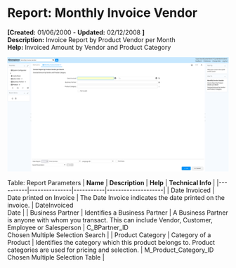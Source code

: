 # Report: Monthly Invoice Vendor

**[Created:** 01/06/2000 - **Updated:** 02/12/2008 **]**  
**Description:** Invoice Report by Product Vendor per Month  
**Help:** Invoiced Amount by Vendor and Product Category  

![](/img/docs/manual/MonthlyInvoiceVendor-Report_iDempiere_v12.0.0.png)

Table: Report Parameters
| **Name** | **Description** | **Help** | **Technical Info** |
|----------|---------------|-----------|--------------------|
| Date Invoiced | Date printed on Invoice | The Date Invoice indicates the date printed on the invoice. | DateInvoiced<br/>Date | 
| Business Partner | Identifies a Business Partner | A Business Partner is anyone with whom you transact.  This can include Vendor, Customer, Employee or Salesperson | C_BPartner_ID<br/>Chosen Multiple Selection Search | 
| Product Category | Category of a Product | Identifies the category which this product belongs to.  Product categories are used for pricing and selection. | M_Product_Category_ID<br/>Chosen Multiple Selection Table | 


